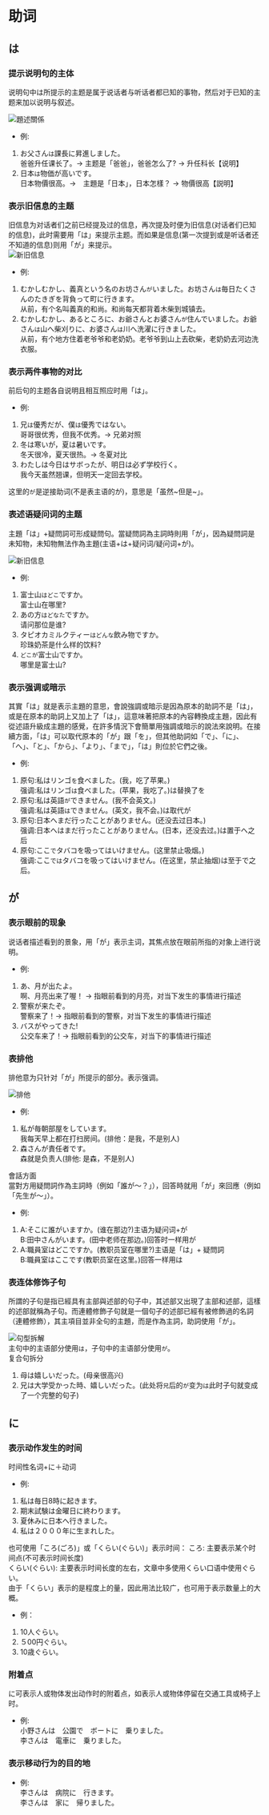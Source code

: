 # 助词
## は
### 提示说明句的主体
说明句中は所提示的主题是属于说话者与听话者都已知的事物，然后对于已知的主题来加以说明与叙述。  

![題述關係](images/助词/题述关系.png)
* 例:  
1. お父さん`は`課長に昇進しました。  
爸爸升任课长了。→ 主题是「爸爸」，爸爸怎么了? → 升任科长【说明】  
2. 日本`は`物価が高いです。  
日本物價很高。→　主題是「日本」，日本怎樣？ → 物價很高【説明】  
### 表示旧信息的主题  
旧信息为对话者们之前已经提及过的信息，再次提及时便为旧信息(对话者们已知的信息)，此时需要用「は」来提示主题。而如果是信息(第一次提到或是听话者还不知道的信息)则用「が」来提示。  
![新旧信息](images/助词/新旧信息.png)
* 例:
1. むかしむかし、義真という名のお坊さん`が`いました。お坊さん`は`毎日たくさんのたきぎを背負って町に行きます。  
从前，有个名叫義真的和尚。和尚每天都背着木柴到城镇去。  
2. むかしむかし、あるところに、お爺さんとお婆さん`が`住んでいました。お爺さん`は`山へ柴刈りに、お婆さん`は`川へ洗濯に行きました。  
从前，有个地方住着老爷爷和老奶奶。老爷爷到山上去砍柴，老奶奶去河边洗衣服。  
### 表示两件事物的对比  
前后句的主题各自说明且相互照应时用「は」。  
* 例:
1. 兄`は`優秀だが、僕`は`優秀ではない。  
哥哥很优秀，但我不优秀。→ 兄弟对照  
2. 冬は寒いが，夏は暑いです。  
冬天很冷，夏天很热。→ 冬夏对比  
3. わたしは今日はサボったが、明日は必ず学校行く。  
我今天虽然翘课，但明天一定回去学校。  

这里的`が`是逆接助词(不是表主语的が)，意思是「虽然~但是~」。  
### 表述语疑问词的主题  
主題「は」+疑問詞可形成疑問句。當疑問詞為主詞時則用「が」，因為疑問詞是未知物，未知物無法作為主題(主语+は+疑问词/疑问词+が)。  

![新旧信息](images/助词/疑问句.png)
* 例: 
1. 富士山`はどこ`ですか。  
富士山在哪里?  
2. あの方`はどなた`ですか。  
请问那位是谁?  
3. タピオカミルクティー`はどんな`飲み物ですか。  
珍珠奶茶是什么样的饮料?  
4. `どこが`富士山ですか。  
哪里是富士山?  
### 表示强调或暗示  
其實「は」就是表示主題的意思，會說強調或暗示是因為原本的助詞不是「は」，或是在原本的助詞上又加上了「は」，這意味著把原本的內容轉換成主題，因此有從述語升級成主題的感覺，在許多情況下會簡單用強調或暗示的說法來說明。在接續方面，「は」可以取代原本的「が」跟「を」，但其他助詞如「で」、「に」、「へ」、「と」、「から」、「より」、「まで」，「は」則位於它們之後。  
* 例:  
1. 原句:私はリンゴ`を`食べました。(我，吃了苹果。)  
强调:私はリンゴ`は`食べました。(苹果，我吃了。)は替换了を  
2. 原句:私は英語`が`できません。(我不会英文。)  
强调:私は英語`は`できません。(英文，我不会。)は取代が  
3. 原句:日本へまだ行ったことがありません。(还没去过日本。)  
强调:日本へはまだ行ったことがありません。(日本，还没去过。)は置于へ之后  
4. 原句:ここ`で`タバコを吸ってはいけません。(这里禁止吸烟。)  
强调:ここ`では`タバコを吸ってはいけません。(在这里，禁止抽烟)は至于で之后。  
## が
### 表示眼前的现象  
说话者描述看到的景象，用「が」表示主词，其焦点放在眼前所指的对象上进行说明。  
* 例: 
1. あ、月が出たよ。  
啊、月亮出来了喔！ → 指眼前看到的月亮，对当下发生的事情进行描述  
2. 警察が来たぞ。  
警察来了！→ 指眼前看到的警察，对当下发生的事情进行描述  
3. バスがやってきた!  
公交车来了！→ 指眼前看到的公交车，对当下的事情进行描述  
### 表排他  
排他意为只针对「が」所提示的部分。表示强调。  

![排他](images/助词/排他性.png)
* 例:  
1. 私が毎朝部屋をしています。  
我每天早上都在打扫房间。(排他：是我，不是别人)  
2. 森さんが責任者です。  
森就是负责人(排他: 是森，不是别人)  

會話方面  
當對方用疑問詞作為主詞時（例如「誰が～？」），回答時就用「が」來回應（例如「先生が～」）。
* 例:  
1. A:そこに誰がいますか。(谁在那边?)主语为疑问词+が  
B:田中さんがいます。(田中老师在那边。)回答时一样用が  
2. A:職員室はどこですか。(教职员室在哪里?)主语是「は」+ 疑問詞  
B:職員室はここです(教职员室在这里。)回答一样用は  
### 表连体修饰子句  
所謂的子句是指已經具有主部與述部的句子中，其述部又出現了主部和述部，這樣的述部就稱為子句。而連體修飾子句就是一個句子的述部已經有被修飾過的名詞（連體修飾），其主項目並非全句的主題，而是作為主詞，助詞使用「が」。  

![句型拆解](images/助词/子句主述部句型拆解.png)  
主句中的主语部分使用`は`，子句中的主语部分使用`が`。  
复合句拆分
1. 母は嬉しいだった。(母亲很高兴)  
2. 兄は大学受かった時、嬉しいだった。(此处将`兄`后的`が`变为`は`此时子句就变成了一个完整的句子)  

## に
### 表示动作发生的时间
时间性名词+に＋动词  
* 例:  
1. 私は毎日8時に起きます。  
2. 期末試験は金曜日に終わります。  
3. 夏休みに日本へ行きました。  
4. 私は２０００年に生まれした。  

也可使用「ころ(ごろ)」或「くらい(ぐらい)」表示时间：
ころ: 主要表示某个时间点(不可表示时间长度)  
くらい(ぐらい): 主要表示时间长度的左右，文章中多使用くらい口语中使用ぐらい。  
由于「くらい」表示的是程度上的量，因此用法比较广，也可用于表示数量上的大概。  
* 例：  
1. 10人ぐらい。
2. ５00円ぐらい。
3. 10歳ぐらい。
### 
### 附着点
に可表示人或物体发出动作时的附着点，如表示人或物体停留在交通工具或椅子上时。
* 例:  
小野さんは　公園で　ボートに　乗りました。  
李さんは　電車に　乗りました。  
### 表示移动行为的目的地
* 例:  
李さんは　病院に　行きます。  
李さんは　家に　帰りました。  
